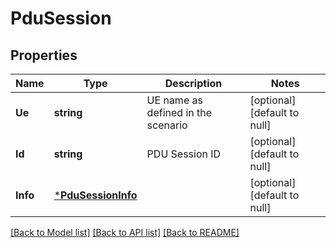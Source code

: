 # PduSession

## Properties
Name | Type | Description | Notes
------------ | ------------- | ------------- | -------------
**Ue** | **string** | UE name as defined in the scenario | [optional] [default to null]
**Id** | **string** | PDU Session ID | [optional] [default to null]
**Info** | [***PduSessionInfo**](PDUSessionInfo.md) |  | [optional] [default to null]

[[Back to Model list]](../README.md#documentation-for-models) [[Back to API list]](../README.md#documentation-for-api-endpoints) [[Back to README]](../README.md)


